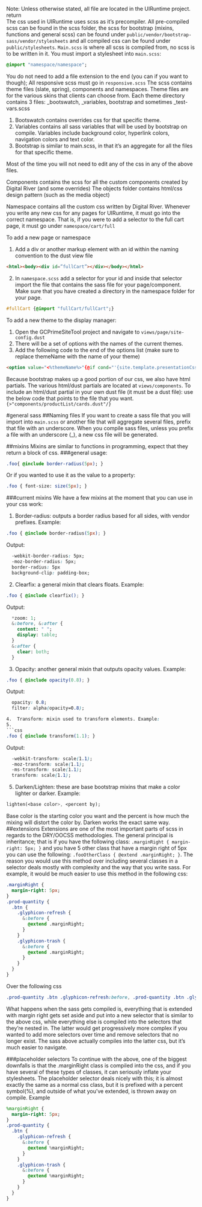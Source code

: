 Note: Unless otherwise stated, all file are located in the UIRuntime project.     return      
The css used in UIRuntime uses scss as it’s precompiler. All pre-compiled scss can be found in the scss folder, the scss for bootstrap (mixins, functions and general scss) can be found under `public/vendor/bootstrap-sass/vendor/stylesheets` and all compiled css can be found under `public/stylesheets`.
`Main.scss` is where all scss is compiled from, no scss is to be written in it. You must import a stylesheet into `main.scss`: 
```sass
@import "namespace/namespace";
```

You do not need to add a file extension to the end (you can if you want to though);
All responsive scss must go in `responsive.scss`
The scss contains theme files (slate, spring), components and namespaces.
Theme files are for the various skins that clients can choose from. Each theme directory contains 3 files: _bootswatch, _variables, bootstrap and sometimes _test-vars.scss

1. Bootswatch contains overrides css for that specific theme.
2. Variables contains all sass variables that will be used by bootstrap on compile. Variables include background color, hyperlink colors, navigation colors and text color.
3. Bootstrap is similar to main.scss, in that it’s an aggregate for all the files for that specific theme.



Most of the time you will not need to edit any of the css in any of the above files.

Components contains the scss for all the custom components created by Digital River (and some overrides)
The objects folder contains html/css design pattern (such as the media object)

Namespace contains all the custom css written by Digital River. Whenever you write any new css for any pages for UIRuntime, it must go into the correct namespace. That is, if you were to add a selector to the full cart page, it must go under `namespace/cart/full`

To add a new page or namespace

1.	 Add a div or another markup element with an id within the naming convention to the dust view file 
```html
<html><body><div id=”fullCart”></div></body></html>
```
2.	In `namespace.scss` add a selector for your id and inside that selector import the file that contains the sass file for your page/component.  Make sure that you have created a directory in the namespace folder for your page.
```sass
#fullCart {@import "fullCart/fullCart";}
```

To add a new theme to the display manager: 

1.	Open the GCPrimeSiteTool project and navigate to `views/page/site-config.dust`
2.	There will be a set of options with the names of the current themes.
3.	Add the following code to the end of the options list (make sure to replace themeName with the name of your theme)
```html
<option value="<%themeName%>"{@if cond="'{site.template.presentationCss}' == '<%themeName%>'"} selected{/if}><%themeName%></option>
```

Because bootstrap makes up a good portion of our css, we also have html partials. The various html/dust partials are located at `views/components`.
To include an html/dust partial in your own dust file (it must be a dust file): use the below code that points to the file that you want.
` {>"components/productList/cards.dust"/}`

#general sass
##Naming files 
If you want to create a sass file that you will import into `main.scss` or another file that will aggregate several files, prefix that file with an underscore. When you compile sass files, unless you prefix a file with an underscore (_), a new css file will be generated.

##mixins 
Mixins are similar to functions in programming, expect that they return a block of css.
###general usage:
```sass
.foo{ @include border-radius(5px); }
```

Or if you wanted to use it as the value to a property:
```sass
.foo { font-size: size(5px); }
```
###current mixins 
We have a few mixins at the moment that you can use in your css work:
1.	Border-radius: outputs a border radius based for all sides, with vendor prefixes. Example:
 ```css
.foo { @include border-radius(5px); }
```
 Output:
```css
  -webkit-border-radius: 5px;
  -moz-border-radius: 5px;
  border-radius: 5px
  background-clip: padding-box;
```

2.	Clearfix: a general mixin that clears floats. Example: 
```css
.foo { @include clearfix(); }
```
Output:
```sass
  *zoom: 1;
  &:before, &:after {
    content: " ";
    display: table;
  }
  &:after {
    clear: both;
  }
```

3.	 Opacity: another general mixin that outputs opacity values. Example:
```css
.foo { @include opacity(0.8); }
```
Output:
```css
  opacity: 0.8;
  filter: alpha(opacity=0.8);

4.	Transform: mixin used to transform elements. Example:
5.	
```css 
.foo { @include transform(1.1); }
```

Output:

```css
  -webkit-transform: scale(1.1);
  -moz-transform: scale(1.1);
  -ms-transform: scale(1.1);
  transform: scale(1.1);
```


5.	Darken/Lighten: these are base bootstrap mixins that make a color lighter or darker. Example: 
```sass
lighten(<base color>, <percent by);
```

Base color is the starting color you want and the percent is how much the mixing will distort the color by. Darken works the exact same way.
##extensions 
Extensions are one of the most important parts of scss in regards to the DRY/OOCSS methodologies. The general principal is inheritance; that is if you have the following class: `.marginRight { margin-right: 5px; }` and you have 5 other class that have a margin right of 5px you can use the following: `.fooOtherClass { @extend .marginRight; }`. The reason you would use this method over including several classes in a selector deals mostly with complexity and the way that you write sass. For example, it would be much easier to use this method in the following css: 





```sass
.marginRight {
  margin-right: 5px;
} 
.prod-quantity {
  .btn {
    .glyphicon-refresh {
      &:before {
        @extend .marginRight;
      }
    }
    .glyphicon-trash {
      &:before {
        @extend .marginRight;
      }
    }
  }
}
````
Over the following css
```css
.prod-quantity .btn .glyphicon-refresh:before, .prod-quantity .btn .glyphicon-trash:before { margin-right: 5px;}
```

What happens when the sass gets compiled is, everything that is extended with margin right gets set aside and put into a new selector that is similar to the above css, while everything else is compiled into the selectors that they’re nested in.
The latter would get progressively more complex if you wanted to add more selectors over time and remove selectors that no longer exist. 
The sass above actually compiles into the latter css, but it’s much easier to navigate.

###placeholder selectors 
To continue with the above, one of the biggest downfalls is that the .marginRight class is compiled into the css, and if you have several of these types of classes, it can seriously inflate your stylesheets. The placeholder selector deals nicely with this; it is almost exactly the same as a normal css class, but it is prefixed with a percent symbol(%), and outside of what you’ve extended, is thrown away on compile.
Example 
```sass
%marginRight {
  margin-right: 5px;
} 
.prod-quantity {
  .btn {
    .glyphicon-refresh {
      &:before {
        @extend %marginRight;
      }
    }
    .glyphicon-trash {
      &:before {
        @extend %marginRight;
      }
    }
  }
}
````
